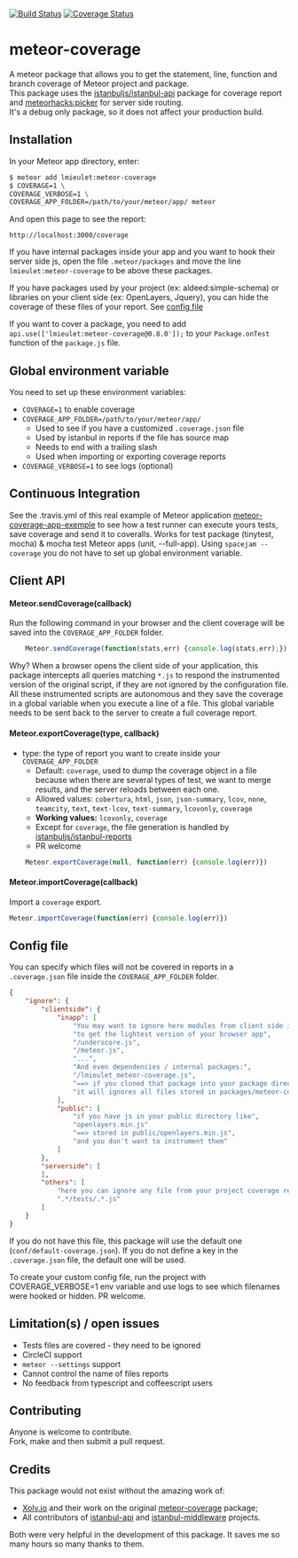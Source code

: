 [![Build Status](https://travis-ci.org/serut/meteor-coverage.png?branch=master)](https://travis-ci.org/serut/meteor-coverage)
[![Coverage Status](https://coveralls.io/repos/github/serut/meteor-coverage/badge.svg?branch=master)](https://coveralls.io/github/serut/meteor-coverage?branch=master)

meteor-coverage
=========================

A meteor package that allows you to get the statement, line, function and branch coverage of Meteor project and package.  
This package uses the [istanbuljs/istanbul-api](https://github.com/istanbuljs/istanbul-api) package for coverage report and [meteorhacks:picker](https://github.com/meteorhacks/picker) for server side routing.  
It's a debug only package, so it does not affect your production build.

## Installation

In your Meteor app directory, enter:

```bash
$ meteor add lmieulet:meteor-coverage
$ COVERAGE=1 \
COVERAGE_VERBOSE=1 \
COVERAGE_APP_FOLDER=/path/to/your/meteor/app/ meteor
```

And open this page to see the report:
```URL
http://localhost:3000/coverage
```

If you have internal packages inside your app and you want to hook their server side js, open the file `.meteor/packages` and move the line `lmieulet:meteor-coverage` to be above these packages.

If you have packages used by your project (ex: aldeed:simple-schema) or libraries on your client side (ex: OpenLayers, Jquery), you can hide the coverage of these files of your report. See [config file](#config-file)

If you want to cover a package, you need to add `api.use(['lmieulet:meteor-coverage@0.8.0']);` to your `Package.onTest` function of the `package.js` file.

## Global environment variable

You need to set up these environment variables:
* `COVERAGE=1` to enable coverage
* `COVERAGE_APP_FOLDER=/path/to/your/meteor/app/`  
    * Used to see if you have a customized `.coverage.json` file
    * Used by istanbul in reports if the file has source map
    * Needs to end with a trailing slash
    * Used when importing or exporting coverage reports
* `COVERAGE_VERBOSE=1` to see logs (optional)

## Continuous Integration


See the .travis.yml of this real example of Meteor application [meteor-coverage-app-exemple](https://github.com/serut/meteor-coverage-app-exemple) to see how a test runner can execute yours tests, save coverage and send it to coveralls. Works for test package (tinytest, mocha) & mocha test Meteor apps (unit, --full-app). Using `spacejam --coverage` you do not have to set up global environment variable.

## Client API

#### Meteor.sendCoverage(callback)

Run the following command in your browser and the client coverage will be saved into the `COVERAGE_APP_FOLDER` folder.  
```js
    Meteor.sendCoverage(function(stats,err) {console.log(stats,err);});
```
Why? When a browser opens the client side of your application, this package intercepts all queries matching `*.js` to respond the instrumented version of the original script, if they are not ignored by the configuration file. All these instrumented scripts are autonomous and they save the coverage in a global variable when you execute a line of a file. This global variable needs to be sent back to the server to create a full coverage report.

#### Meteor.exportCoverage(type, callback)
* type: the type of report you want to create inside your `COVERAGE_APP_FOLDER`
    * Default: `coverage`, used to dump the coverage object in a file because when there are several types of test, we want to merge results, and the server reloads between each one.
    * Allowed values: `cobertura`, `html`, `json`, `json-summary`, `lcov`, `none`, `teamcity`, `text`, `text-lcov`, `text-summary`, `lcovonly`, `coverage`
    * **Working values:** `lcovonly`, `coverage`
    * Except for `coverage`, the file generation is handled by  [istanbuljs/istanbul-reports](https://github.com/istanbuljs/istanbul-reports)
    * PR welcome

```js
    Meteor.exportCoverage(null, function(err) {console.log(err)})
```
#### Meteor.importCoverage(callback)
Import a `coverage` export.

```js
Meteor.importCoverage(function(err) {console.log(err)})
```

## Config file

You can specify which files will not be covered in reports in a `.coverage.json` file inside the `COVERAGE_APP_FOLDER` folder.
```json
{
    "ignore": {
        "clientside": {
            "inapp": [
                "You may want to ignore here modules from client side instrumentation",
                "to get the lightest version of your browser app",
                "/underscore.js",
                "/meteor.js",
                "...",
                "And even dependencies / internal packages:",
                "/lmieulet_meteor-coverage.js",
                "==> if you cloned that package into your package directory",
                "it will ignores all files stored in packages/meteor-coverage/* from client instrumentation"
            ],
            "public": [
                "if you have js in your public directory like",
                "openlayers.min.js"  
                "==> stored in public/openlayers.min.js",
                "and you don't want to instrument them"
            ]
        },
        "serverside": [
        ],
        "others": [
            "here you can ignore any file from your project coverage report",
            ".*/tests/.*.js"
        ]
    }
}

```
If you do not have this file, this package will use the default one (`conf/default-coverage.json`). If you do not define a key in the `.coverage.json` file, the default one will be used.

To create your custom config file, run the project with COVERAGE_VERBOSE=1 env variable and use logs to see which filenames were hooked or hidden. PR welcome.

## Limitation(s) / open issues

* Tests files are covered - they need to be ignored
* CircleCI support
* `meteor --settings` support
* Cannot control the name of files reports
* No feedback from typescript and coffeescript users

## Contributing

Anyone is welcome to contribute.  
Fork, make and then submit a pull request.

## Credits

This package would not exist without the amazing work of:
* [Xolv.io](http://xolv.io) and their work on the original [meteor-coverage](https://github.com/xolvio/meteor-coverage) package;
* All contributors of [istanbul-api](https://github.com/istanbuljs/istanbul-api) and [istanbul-middleware](https://github.com/gotwarlost/istanbul-middleware) projects.

Both were very helpful in the development of this package. It saves me so many hours so many thanks to them.
